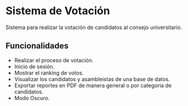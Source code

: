 # Sistema de Votación

Sistema para realizar la votación de candidatos al consejo universitario.

## Funcionalidades
- Realizar el proceso de votación.
- Inicio de sesión.
- Mostrar el ranking de votos.
- Visualizar los candidatos y asambleistas de una base de datos.
- Exportar reportes en PDF de manera general o por categoria de candidatos.
- Modo Oscuro.
